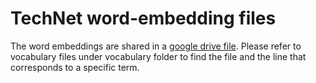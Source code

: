 # TechNet word-embedding files

The word embeddings are shared in a [google drive file](https://drive.google.com/file/d/1lQxn4ycXt8sGJMsY190nMIo6OqDCLNlA/view?usp=sharing). Please refer to vocabulary files under vocabulary folder to find the file and the line that corresponds to a specific term.
